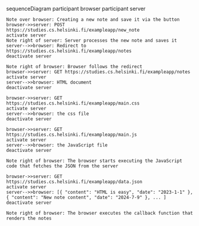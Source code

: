 sequenceDiagram
    participant browser
    participant server

    Note over browser: Creating a new note and save it via the button
    browser->>server: POST https://studies.cs.helsinki.fi/exampleapp/new_note
    activate server
    Note right of server: Server processes the new note and saves it
    server-->>browser: Redirect to https://studies.cs.helsinki.fi/exampleapp/notes
    deactivate server

    Note right of browser: Browser follows the redirect
    browser->>server: GET https://studies.cs.helsinki.fi/exampleapp/notes
    activate server
    server-->>browser: HTML document
    deactivate server

    browser->>server: GET https://studies.cs.helsinki.fi/exampleapp/main.css
    activate server
    server-->>browser: the css file
    deactivate server

    browser->>server: GET https://studies.cs.helsinki.fi/exampleapp/main.js
    activate server
    server-->>browser: the JavaScript file
    deactivate server

    Note right of browser: The browser starts executing the JavaScript code that fetches the JSON from the server

    browser->>server: GET https://studies.cs.helsinki.fi/exampleapp/data.json
    activate server
    server-->>browser: [{ "content": "HTML is easy", "date": "2023-1-1" }, { "content": "New note content", "date": "2024-7-9" }, ... ]
    deactivate server

    Note right of browser: The browser executes the callback function that renders the notes
